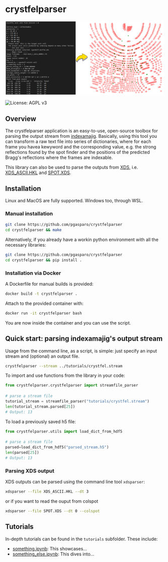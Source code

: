 # crystfelparser
![Schema](docs/crystfelexporter_schema.png)

![License: AGPL v3](https://img.shields.io/badge/License-AGPL%20v3-blue.svg)

## Overview 
The crystfelparser application is an easy-to-use, open-source toolbox for parsing the output stream from [indexamajig](https://www.desy.de/~twhite/crystfel/manual-indexamajig.html).
Basically, using this tool you can transform a raw text file into series of dictionaries, where for each frame you havea kewyword and the corresponding value, e.g. the strong reflections found by the spot finder and the positions of the predicted Bragg's reflections where the frames are indexable.

This library can also be used to parse the outputs from [XDS](https://xds.mr.mpg.de/html_doc/xds_files.html), i.e. [XDS_ASCII.HKL](https://xds.mr.mpg.de/html_doc/xds_files.html#XDS_ASCII.HKL) and [SPOT.XDS](https://xds.mr.mpg.de/html_doc/xds_files.html#SPOT.XDS).

## Installation

Linux and MacOS are fully supported. Windows too, through WSL. 

### Manual installation

```bash
git clone https://github.com/pgasparo/crystfelparser 
cd crystfelparser && make
```

Alternatively, if you already have a workin python environment with all the necessary libraries:

```bash
git clone https://github.com/pgasparo/crystfelparser 
cd crystfelparser && pip install . 
```


### Installation via Docker

A Dockerfile for manual builds is provided:

```bash
docker build -t crystfelparser . 
```

Attach to the provided container with:

```bash
docker run -it crystfelparser bash
```

You are now inside the container and you can use the script.

## Quick start: parsing indexamajig's output stream

Usage from the command line, as a script, is simple: just specify an input stream and (optional) an output file.

```bash
crystfelparser --stream ../tutorials/crystfel.stream
```

To import and use functions from the library in your code:

```python
from crystfelparser.crystfelparser import streamfile_parser

# parse a stream file
tutorial_stream = streamfile_parser("tutorials/crystfel.stream")
len(tutorial_stream.parsed[25])
# Output: 13
```

To load a previously saved h5 file:

```python
from crystfelparser.utils import load_dict_from_hdf5

# parse a stream file
parsed=load_dict_from_hdf5("parsed_stream.h5")
len(parsed[25])
# Output: 13
```

### Parsing XDS output

XDS outputs can be parsed using the command line tool `xdsparser`:

```bash
xdsparser --file XDS_ASCII.HKL --dt 3
```

or if you want to read the ouput from colspot

```bash
xdsparser --file SPOT.XDS --dt 0 --colspot
```

## Tutorials

In-depth tutorials can be found in the `tutorials` subfolder. These include: 

- [something.ipynb](tutorials/something.ipynb): This showcases...
- [something_else.ipynb](tutorials/something_else.ipynb): This dives into...
